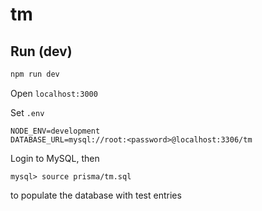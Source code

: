 # tm

## Run (dev)

```bash
npm run dev
```

Open `localhost:3000`

Set `.env`

```
NODE_ENV=development
DATABASE_URL=mysql://root:<password>@localhost:3306/tm
```

Login to MySQL, then
```
mysql> source prisma/tm.sql
```
to populate the database with test entries
